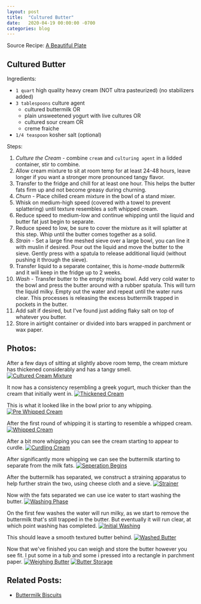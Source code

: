 ```yaml
---
layout: post
title:  "Cultured Butter"
date:   2020-04-19 00:00:00 -0700
categories: blog
---
```


Source Recipe: [A Beautiful Plate](https://www.abeautifulplate.com/how-to-make-cultured-butter/)

Cultured Butter
-

Ingredients:
- `1 quart` high quality heavy cream (NOT ultra pasteurized) (no stabilizers added)
- `3 tablespoons` culture agent
  - cultured buttermilk OR
  - plain unsweetened yogurt with live cultures OR
  - cultured sour cream OR
  - creme fraiche
- `1/4 teaspoon` kosher salt (optional)

Steps:
1. *Culture the Cream* - combine `cream` and `culturing agent` in a lidded container, stir to combine.
2. Allow cream mixture to sit at room temp for at least 24-48 hours, leave longer if you want a 
stronger more pronounced tangy flavor.
3. Transfer to the fridge and chill for at least one hour. This helps the butter fats
firm up and not become greasy during churning. 
4. *Churn* - Place chilled cream mixture in the bowl of a stand mixer.
5. Whisk on medium-high speed (covered with a towel to prevent splattering) until texture resembles a soft whipped cream.
6. Reduce speed to medium-low and continue whipping until the liquid and butter fat just begin to separate. 
7. Reduce speed to low, be sure to cover the mixture as it will splatter at this step. Whip until the butter comes 
together as a solid. 
8. *Strain* - Set a large fine meshed sieve over a large bowl, you can line it with muslin if desired. 
Pour out the liquid and move the butter to the sieve. Gently press with a spatula
to release additional liquid (without pushing it through the sieve). 
9. Transfer liquid to a separate container, this is *home-made buttermilk* and it will keep in the fridge up to 2 weeks. 
10. *Wash* - Transfer butter to the empty mixing bowl. Add very cold water to the bowl and press the butter around with 
a rubber spatula. This will turn the liquid milky. Empty out the water and repeat until the water runs clear. This processes 
is releasing the excess buttermilk trapped in pockets in the butter. 
11. Add salt if desired, but I've found just adding flaky salt on top of whatever you butter. 
12. Store in airtight container or divided into bars wrapped in parchment or wax paper.

Photos:
-
After a few days of sitting at slightly above room temp, the cream mixture has thickened considerably and has a tangy smell.
<a data-flickr-embed="true" href="https://www.flickr.com/photos/188265593@N07/49880509658/in/datetaken/" title="Cultured Cream Mixture"><img src="https://live.staticflickr.com/65535/49880509658_063e2bb59e_c.jpg" alt="Cultured Cream Mixture"></a><script async src="//embedr.flickr.com/assets/client-code.js" charset="utf-8"></script>

It now has a consistency resembling a greek yogurt, much thicker than the cream that initially went in.
<a data-flickr-embed="true" href="https://www.flickr.com/photos/188265593@N07/49880509538/in/datetaken/" title="Thickened Cream"><img src="https://live.staticflickr.com/65535/49880509538_c1c2717fef_c.jpg" alt="Thickened Cream"></a><script async src="//embedr.flickr.com/assets/client-code.js" charset="utf-8"></script>

This is what it looked like in the bowl prior to any whipping. 
<a data-flickr-embed="true" href="https://www.flickr.com/photos/188265593@N07/49881345022/in/datetaken/" title="Pre Whipped Cream"><img src="https://live.staticflickr.com/65535/49881345022_34e8199932_c.jpg" alt="Pre Whipped Cream"></a><script async src="//embedr.flickr.com/assets/client-code.js" charset="utf-8"></script>

After the first round of whipping it is starting to resemble a whipped cream.
<a data-flickr-embed="true" href="https://www.flickr.com/photos/188265593@N07/49881033626/in/datetaken/" title="Whipped Cream"><img src="https://live.staticflickr.com/65535/49881033626_05a678b4bd_c.jpg" alt="Whipped Cream"></a><script async src="//embedr.flickr.com/assets/client-code.js" charset="utf-8"></script>

After a bit more whipping you can see the cream starting to appear to curdle.
<a data-flickr-embed="true" href="https://www.flickr.com/photos/188265593@N07/49881033431/in/datetaken/" title="Curdling Cream"><img src="https://live.staticflickr.com/65535/49881033431_116329819b_c.jpg" alt="Curdling Cream"></a><script async src="//embedr.flickr.com/assets/client-code.js" charset="utf-8"></script>

After significantly more whipping we can see the buttermilk starting to separate from the milk fats.
<a data-flickr-embed="true" href="https://www.flickr.com/photos/188265593@N07/49881344232/in/datetaken/" title="Seperation Begins"><img src="https://live.staticflickr.com/65535/49881344232_09823bd341_c.jpg" alt="Seperation Begins"></a><script async src="//embedr.flickr.com/assets/client-code.js" charset="utf-8"></script>

After the buttermilk has separated, we construct a straining apparatus to help further strain the two, using cheese cloth and a sieve.
<a data-flickr-embed="true" href="https://www.flickr.com/photos/188265593@N07/49880511648/in/datetaken/" title="Strainer"><img src="https://live.staticflickr.com/65535/49880511648_26bf5437d4_c.jpg" alt="Strainer"></a><script async src="//embedr.flickr.com/assets/client-code.js" charset="utf-8"></script>

Now with the fats separated we can use ice water to start washing the butter.
<a data-flickr-embed="true" href="https://www.flickr.com/photos/188265593@N07/49881346257/in/datetaken/" title="Washing Phase"><img src="https://live.staticflickr.com/65535/49881346257_3abcc71063_c.jpg" alt="Washing Phase"></a><script async src="//embedr.flickr.com/assets/client-code.js" charset="utf-8"></script>

On the first few washes the water will run milky, as we start to remove the buttermilk that's still trapped in the butter. 
But eventually it will run clear, at which point washing has completed.
<a data-flickr-embed="true" href="https://www.flickr.com/photos/188265593@N07/49881347252/in/datetaken/" title="Initial Washing"><img src="https://live.staticflickr.com/65535/49881347252_aebdec1b7c_c.jpg" alt="Initial Washing"></a><script async src="//embedr.flickr.com/assets/client-code.js" charset="utf-8"></script>

This should leave a smooth textured butter behind.
<a data-flickr-embed="true" href="https://www.flickr.com/photos/188265593@N07/49880510848/in/datetaken/" title="Washed Butter"><img src="https://live.staticflickr.com/65535/49880510848_e7f49e025e_c.jpg" alt="Washed Butter"></a><script async src="//embedr.flickr.com/assets/client-code.js" charset="utf-8"></script>

Now that we've finished you can weigh and store the butter however you see fit. I put some in a tub and some i pressed 
into a rectangle in parchment paper.
<a data-flickr-embed="true" href="https://www.flickr.com/photos/188265593@N07/49881346707/in/datetaken/" title="Weighing Butter"><img src="https://live.staticflickr.com/65535/49881346707_fcfbf1077d_c.jpg" alt="Weighing Butter"></a><script async src="//embedr.flickr.com/assets/client-code.js" charset="utf-8"></script>
<a data-flickr-embed="true" href="https://www.flickr.com/photos/188265593@N07/49880507993/in/datetaken/" title="Butter Storage"><img src="https://live.staticflickr.com/65535/49880507993_521fa7a105_c.jpg" alt="Butter Storage"></a><script async src="//embedr.flickr.com/assets/client-code.js" charset="utf-8"></script>


Related Posts:
-
- [Buttermilk Biscuits](/blog/2020/05/02/Buttermilk-Biscuits.html)